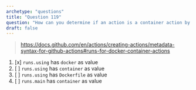 ```yaml
---
archetype: "questions"
title: "Question 119"
question: "How can you determine if an action is a container action by looking at its action.yml file?"
draft: false
---
```



> https://docs.github.com/en/actions/creating-actions/metadata-syntax-for-github-actions#runs-for-docker-container-actions

1. [x] `runs.using` has `docker` as value
1. [ ] `runs.using` has `container` as value
1. [ ] `runs.using` has `Dockerfile` as value
1. [ ] `runs.main` has `container` as value
